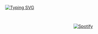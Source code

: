 [![Typing SVG](https://readme-typing-svg.demolab.com/?lines=First+line+of+text;Second+line+of+text)](https://git.io/typing-svg)

&nbsp;<div align="center">
  [![Spotify](https://sptfy-rafaelsutiono.vercel.app/api/spotify?background_color=171515&border_color=ffffff)](https://open.spotify.com/user/21avwkvu5ymc66l243cvlgn2q)
</div>
